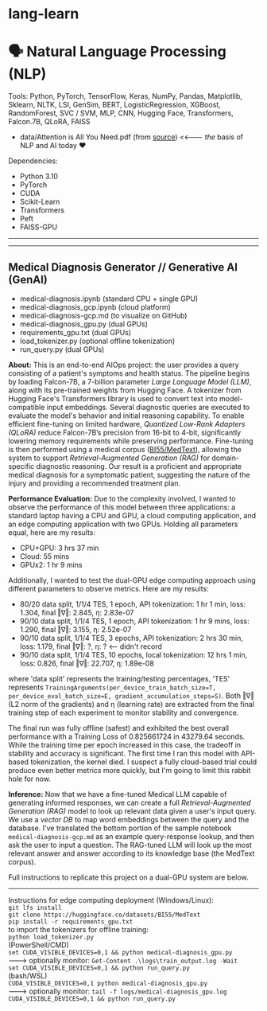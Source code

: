 # lang-learn

# 🗣️ Natural Language Processing (NLP)
Tools: Python, PyTorch, TensorFlow, Keras, NumPy, Pandas, Matplotlib, Sklearn, NLTK, LSI, GenSim, BERT, LogisticRegression, XGBoost, RandomForest, SVC / SVM, MLP, CNN, Hugging Face, Transformers, Falcon.7B, QLoRA, FAISS
- data/Attention is All You Need.pdf (from [source](https://arxiv.org/abs/1706.03762)) <<--- _the_ basis of NLP and AI today ♥

Dependencies:
- Python 3.10
- PyTorch
- CUDA
- Scikit-Learn
- Transformers
- Peft
- FAISS-GPU

---  
---  

## Medical Diagnosis Generator // Generative AI (GenAI)
- medical-diagnosis.ipynb (standard CPU + single GPU)
- medical-diagnosis_gcp.ipynb (cloud platform)
- medical-diagnosis-gcp.md (to visualize on GitHub)
- medical-diagnosis_gpu.py (dual GPUs)
- requirements_gpu.txt (dual GPUs)
- load_tokenizer.py (optional offline tokenization)
- run_query.py (dual GPUs)  

**About:** This is an end-to-end AIOps project: the user provides a query consisting of a patient's symptoms and health status. The pipeline begins by loading Falcon-7B, a 7-billion parameter *Large Language Model (LLM)*, along with its pre-trained weights from Hugging Face. A tokenizer from Hugging Face's Transformers library is used to convert text into model-compatible input embeddings. Several diagnostic queries are executed to evaluate the model's behavior and initial reasoning capability. To enable efficient fine-tuning on limited hardware, *Quantized Low-Rank Adapters (QLoRA)* reduce Falcon-7B’s precision from 16-bit to 4-bit, significantly lowering memory requirements while preserving performance. Fine-tuning is then performed using a medical corpus ([BI55/MedText](https://huggingface.co/datasets/BI55/MedText)), allowing the system to support *Retrieval-Augmented Generation (RAG)* for domain-specific diagnostic reasoning. Our result is a proficient and appropriate medical diagnosis for a symptomatic patient, suggesting the nature of the injury and providing a recommended treatment plan.  

**Performance Evaluation:** Due to the complexity involved, I wanted to observe the performance of this model between three applications: a standard laptop having a CPU and GPU, a cloud computing application, and an edge computing application with two GPUs. Holding all parameters equal, here are my results:  
- CPU+GPU: 3 hrs 37 min
- Cloud: 55 mins
- GPUx2: 1 hr 9 mins  

Additionally, I wanted to test the dual-GPU edge computing approach using different parameters to observe metrics. Here are my results:  
- 80/20 data split, 1/1/4 TES, 1 epoch, API tokenization: 1 hr 1 min, loss: 1.304, final ‖∇‖: 2.845, η: 2.83e-07
- 90/10 data split, 1/1/4 TES, 1 epoch, API tokenization: 1 hr 9 mins, loss: 1.290, final ‖∇‖: 3.155, η: 2.52e-07
- 90/10 data split, 1/1/4 TES, 3 epochs, API tokenization: 2 hrs 30 min, loss: 1.179, final ‖∇‖: ?, η: ? <-- didn't record
- 90/10 data split, 1/1/4 TES, 10 epochs, local tokenization: 12 hrs 1 min, loss: 0.826, final ‖∇‖: 22.707, η: 1.89e-08  

where 'data split' represents the training/testing percentages, 'TES' represents `TrainingArguments(per_device_train_batch_size=T, per_device_eval_batch_size=E, gradient_accumulation_steps=S)`. Both ‖∇‖ (L2 norm of the gradients) and η (learning rate) are extracted from the final training step of each experiment to monitor stability and convergence.  

The final run was fully offline (safest) and exhibited the best overall performance with a Training Loss of 0.825661724 in 43279.64 seconds. While the training time per epoch increased in this case, the tradeoff in stability and accuracy is significant. The first time I ran this model with API-based tokenization, the kernel died. I suspect a fully cloud-based trial could produce even better metrics more quickly, but I'm going to limit this rabbit hole for now.  

**Inference:** Now that we have a fine-tuned Medical LLM capable of generating informed responses, we can create a full *Retrieval-Augmented Generation (RAG)* model to look up relevant data given a user's input query. We use a *vector DB* to map word embeddings between the query and the database. I've translated the bottom portion of the sample notebook `medical-diagnosis-gcp.md` as an example query-response lookup, and then ask the user to input a question. The RAG-tuned LLM will look up the most relevant answer and answer according to its knowledge base (the MedText corpus).  

Full instructions to replicate this project on a dual-GPU system are below.  

---  

Instructions for edge computing deployment (Windows/Linux):  
  `git lfs install`  
  `git clone https://huggingface.co/datasets/BI55/MedText`  
  `pip install -r requirements_gpu.txt`  
to import the tokenizers for offline training:  
  `python load_tokenizer.py`  
(PowerShell/CMD)  
  `set CUDA_VISIBLE_DEVICES=0,1 && python medical-diagnosis_gpu.py`  
  ---> optionally monitor: `Get-Content .\logs\train_output.log -Wait`  
  `set CUDA_VISIBLE_DEVICES=0,1 && python run_query.py`  
(bash/WSL)  
  `CUDA_VISIBLE_DEVICES=0,1 python medical-diagnosis_gpu.py`  
  ---> optionally monitor: `tail -f logs/medical-diagnosis_gpu.log`  
  `CUDA_VISIBLE_DEVICES=0,1 && python run_query.py`  
